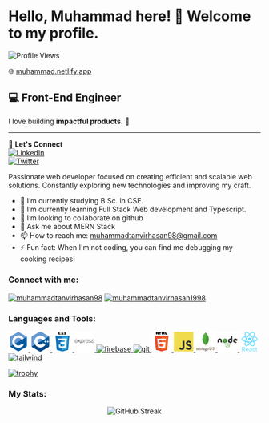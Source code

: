 # Hello, **Muhammad** here! 👋 Welcome to my profile.

![Profile Views](https://img.shields.io/badge/Profile%20views-2.3k-blue)

🌐 [muhammad.netlify.app](https://muhammad-tanvir-hasan.netlify.app/)  

## 💻 Front-End Engineer  

I love building **impactful products**. 🚀  

---
🔗 **Let's Connect**  
[![LinkedIn](https://img.shields.io/badge/LinkedIn-Profile-blue?logo=linkedin)](YOUR_LINKEDIN_URL)  
[![Twitter](https://img.shields.io/badge/Twitter-Profile-blue?logo=twitter)](YOUR_TWITTER_URL)  


Passionate web developer focused on creating efficient and scalable web solutions. Constantly exploring new technologies and improving my craft.

- 📖 I’m currently studying B.Sc. in CSE.
- 🌱 I’m currently learning Full Stack Web development and Typescript. 
- 👯 I’m looking to collaborate on github 
- 💬 Ask me about MERN Stack 
- 📫 How to reach me: muhammadtanvirhasan98@gmail.com 
- ⚡ Fun fact: When I'm not coding, you can find me debugging my cooking recipes! 


<h3 align="left">Connect with me:</h3>
<p align="left">
<a href="https://linkedin.com/in/muhammadtanvirhasan98" target="blank"><img align="center" src="https://raw.githubusercontent.com/rahuldkjain/github-profile-readme-generator/master/src/images/icons/Social/linked-in-alt.svg" alt="muhammadtanvirhasan98" height="30" width="40" /></a>
<a href="https://fb.com/muhammadtanvirhasan1998" target="blank"><img align="center" src="https://raw.githubusercontent.com/rahuldkjain/github-profile-readme-generator/master/src/images/icons/Social/facebook.svg" alt="muhammadtanvirhasan1998" height="30" width="40" /></a>
</p>


<h3 align="left">Languages and Tools:</h3>
<p align="left"> <a href="https://www.cprogramming.com/" target="_blank" rel="noreferrer"> <img src="https://raw.githubusercontent.com/devicons/devicon/master/icons/c/c-original.svg" alt="c" width="40" height="40"/> </a> <a href="https://www.w3schools.com/cpp/" target="_blank" rel="noreferrer"> <img src="https://raw.githubusercontent.com/devicons/devicon/master/icons/cplusplus/cplusplus-original.svg" alt="cplusplus" width="40" height="40"/> </a> <a href="https://www.w3schools.com/css/" target="_blank" rel="noreferrer"> <img src="https://raw.githubusercontent.com/devicons/devicon/master/icons/css3/css3-original-wordmark.svg" alt="css3" width="40" height="40"/> </a> <a href="https://expressjs.com" target="_blank" rel="noreferrer"> <img src="https://raw.githubusercontent.com/devicons/devicon/master/icons/express/express-original-wordmark.svg" alt="express" width="40" height="40"/> </a> <a href="https://firebase.google.com/" target="_blank" rel="noreferrer"> <img src="https://www.vectorlogo.zone/logos/firebase/firebase-icon.svg" alt="firebase" width="40" height="40"/> </a> <a href="https://git-scm.com/" target="_blank" rel="noreferrer"> <img src="https://www.vectorlogo.zone/logos/git-scm/git-scm-icon.svg" alt="git" width="40" height="40"/> </a> <a href="https://www.w3.org/html/" target="_blank" rel="noreferrer"> <img src="https://raw.githubusercontent.com/devicons/devicon/master/icons/html5/html5-original-wordmark.svg" alt="html5" width="40" height="40"/> </a> <a href="https://developer.mozilla.org/en-US/docs/Web/JavaScript" target="_blank" rel="noreferrer"> <img src="https://raw.githubusercontent.com/devicons/devicon/master/icons/javascript/javascript-original.svg" alt="javascript" width="40" height="40"/> </a> <a href="https://www.mongodb.com/" target="_blank" rel="noreferrer"> <img src="https://raw.githubusercontent.com/devicons/devicon/master/icons/mongodb/mongodb-original-wordmark.svg" alt="mongodb" width="40" height="40"/> </a> <a href="https://nodejs.org" target="_blank" rel="noreferrer"> <img src="https://raw.githubusercontent.com/devicons/devicon/master/icons/nodejs/nodejs-original-wordmark.svg" alt="nodejs" width="40" height="40"/> </a> <a href="https://reactjs.org/" target="_blank" rel="noreferrer"> <img src="https://raw.githubusercontent.com/devicons/devicon/master/icons/react/react-original-wordmark.svg" alt="react" width="40" height="40"/> </a> <a href="https://tailwindcss.com/" target="_blank" rel="noreferrer"> <img src="https://www.vectorlogo.zone/logos/tailwindcss/tailwindcss-icon.svg" alt="tailwind" width="40" height="40"/> </a> </p>




[![trophy](https://github-profile-trophy.vercel.app/?username=MuhammadTanvirHasan98)](https://github.com/ryo-ma/github-profile-trophy)

<h3 align="left">My Stats:</h3>
<p align="center" >
  <img src="https://streak-stats.demolab.com?user=MuhammadTanvirHasan98&theme=tokyonight" alt="GitHub Streak" />
</p>


